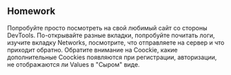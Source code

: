 ## Homework

Попробуйте просто посмотреть на свой любимый сайт со стороны DevTools. По-открывайте разные вкладки, попробуйте почитать логи, изучите вкладку Networks, посмотрите, что отправляете на сервер и что приходит обратно. Обратите внимание на Coockie, какие дополнительные Coockies появляются при регистрации, авторизации, не отображаются ли Values в "Сыром" виде.